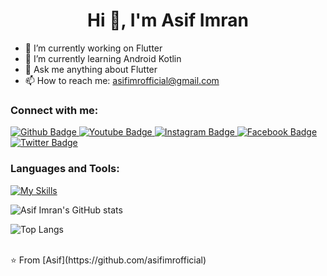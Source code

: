 
 <h1 align="center">Hi 👋, I'm Asif Imran</h1>

- 🔭 I’m currently working on Flutter
- 🌱 I’m currently learning Android Kotlin
- 💬 Ask me anything about Flutter 
- 📫 How to reach me: asifimrofficial@gmail.com

### Connect with me:
<div id="badges">
  <a href="https://github.com/asifimrofficial">
    <img src="https://img.shields.io/badge/Github-white?style=for-the-badge&logo=Github&logoColor=black" alt="Github Badge"/>
  </a>
  <a href="https://www.youtube.com/channel/yourcodingmentor">
    <img src="https://img.shields.io/badge/YouTube-red?style=for-the-badge&logo=youtube&logoColor=white" alt="Youtube Badge"/>
  </a>
   <a href="https://www.instagram.com/asifimrofficla">
    <img src="https://img.shields.io/badge/Instagram-purple?style=for-the-badge&logo=instagram&logoColor=white" alt="Instagram Badge"/>
  </a>
   <a href="https://fb.com/asifimrofficial">
    <img src="https://img.shields.io/badge/Facebook-blue?style=for-the-badge&logo=facebook&logoColor=white" alt="Facebook Badge"/>
  </a>
   <a href="https://twitter.com/asifimrofficial">
    <img src="https://img.shields.io/badge/Twitter-blue?style=for-the-badge&logo=twitter&logoColor=white" alt="Twitter Badge"/>
  </a>
</div>

### Languages and Tools:
[![My Skills](https://skillicons.dev/icons?i=flutter,dart,firebase,nodejs,mongodb,github,git,postman,figma,xd&perline=6)](https://skillicons.dev)

![Asif Imran's GitHub stats](https://github-readme-stats.vercel.app/api?username=asifimrofficial&show_icons=true&theme=dark)

![Top Langs](https://github-readme-stats.vercel.app/api/top-langs/?username=asifimrofficial&theme=dark)


<br>
⭐️ From [Asif](https://github.com/asifimrofficial)
